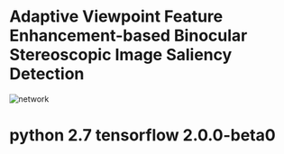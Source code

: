 # Adaptive Viewpoint Feature Enhancement-based Binocular Stereoscopic Image Saliency Detection
![network](https://user-images.githubusercontent.com/22735632/167426011-41b258a7-5f34-43df-8dfa-493f02df8afe.jpg)


# python 2.7 tensorflow 2.0.0-beta0

